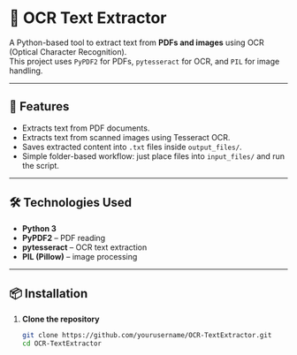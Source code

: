# 📝 OCR Text Extractor

A Python-based tool to extract text from **PDFs and images** using OCR (Optical Character Recognition).  
This project uses `PyPDF2` for PDFs, `pytesseract` for OCR, and `PIL` for image handling.

---

## 🚀 Features
- Extracts text from PDF documents.
- Extracts text from scanned images using Tesseract OCR.
- Saves extracted content into `.txt` files inside `output_files/`.
- Simple folder-based workflow: just place files into `input_files/` and run the script.

---

## 🛠️ Technologies Used
- **Python 3**
- **PyPDF2** – PDF reading
- **pytesseract** – OCR text extraction
- **PIL (Pillow)** – image processing

---

## 📦 Installation

1. **Clone the repository**
   ```bash
   git clone https://github.com/yourusername/OCR-TextExtractor.git
   cd OCR-TextExtractor
